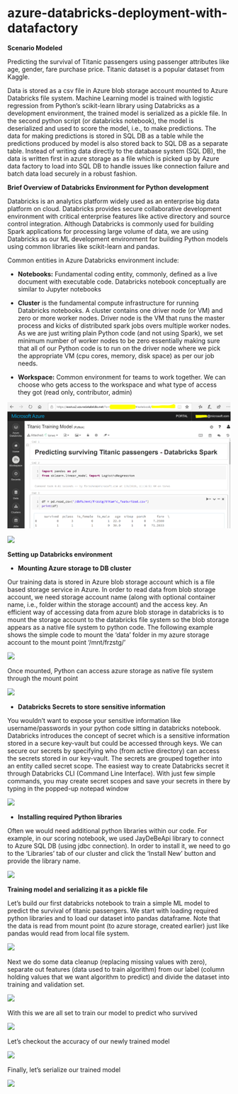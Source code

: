 # azure-databricks-deployment-with-datafactory

**Scenario Modeled**

Predicting the survival of Titanic passengers using passenger attributes like
age, gender, fare purchase price. Titanic dataset is a popular dataset from
Kaggle.

Data is stored as a csv file in Azure blob storage account mounted to Azure
Databricks file system. Machine Learning model is trained with logistic
regression from Python’s scikit-learn library using Databricks as a development
environment, the trained model is serialized as a pickle file. In the second
python script (or databricks notebook), the model is deserialized and used to
score the model, i.e., to make predictions. The data for making predictions is
stored in SQL DB as a table while the predictions produced by model is also
stored back to SQL DB as a separate table. Instead of writing data directly to
the database system (SQL DB), the data is written first in azure storage as a
file which is picked up by Azure data factory to load into SQL DB to handle
issues like connection failure and batch data load securely in a robust fashion.

**Brief Overview of Databricks Environment for Python development**

Databricks is an analytics platform widely used as an enterprise big data
platform on cloud. Databricks provides secure collaborative development
environment with critical enterprise features like active directory and source
control integration. Although Databricks is commonly used for building Spark
applications for processing large volume of data, we are using Databricks as our
ML development environment for building Python models using common libraries
like scikit-learn and pandas.

Common entities in Azure Databricks environment include:

-   **Notebooks:** Fundamental coding entity, commonly, defined as a live
    document with executable code. Databricks notebook conceptually are similar
    to Jupyter notebooks

-   **Cluster** is the fundamental compute infrastructure for running Databricks
    notebooks. A cluster contains one driver node (or VM) and zero or more
    worker nodes. Driver node is the VM that runs the master process and kicks
    of distributed spark jobs overs multiple worker nodes. As we are just
    writing plain Python code (and not using Spark), we set minimum number of
    worker nodes to be zero essentially making sure that all of our Python code
    is to run on the driver node where we pick the appropriate VM (cpu cores,
    memory, disk space) as per our job needs.

-   **Workspace:** Common environment for teams to work together. We can choose
    who gets access to the workspace and what type of access they got (read
    only, contributor, admin)

![](images/1.png)

![](media/bf9f33eb6a594a5e2b8cdb5c71703a30.png)

**Setting up Databricks environment**

-   **Mounting Azure storage to DB cluster**

Our training data is stored in Azure blob storage account which is a file based
storage service in Azure. In order to read data from blob storage account, we
need storage account name (along with optional container name, i.e., folder
within the storage account) and the access key. An efficient way of accessing
data from azure blob storage in databricks is to mount the storage account to
the databricks file system so the blob storage appears as a native file system
to python code. The following example shows the simple code to mount the ‘data’
folder in my azure storage account to the mount point ‘/mnt/frzstg/’

![](media/20d37300ca245c5cd6e099c34ef51900.png)

Once mounted, Python can access azure storage as native file system through the
mount point

![](media/e418ec2af48ad7e5ada36b937c3b0e93.png)

-   **Databricks Secrets to store sensitive information**

You wouldn’t want to expose your sensitive information like username/passwords
in your python code sitting in databricks notebook. Databricks introduces the
concept of secret which is a sensitive information stored in a secure key-vault
but could be accessed through keys. We can secure our secrets by specifying who
(from active directory) can access the secrets stored in our key-vault. The
secrets are grouped together into an entity called secret scope. The easiest way
to create Databricks secret it through Databricks CLI (Command Line Interface).
With just few simple commands, you may create secret scopes and save your
secrets in there by typing in the popped-up notepad window

![](media/24ab9b3d0ef04292d65f394b588bd6ed.png)

-   **Installing required Python libraries**

Often we would need additional python libraries within our code. For example, in
our scoring notebook, we used JayDeBeApi library to connect to Azure SQL DB
(using jdbc connection). In order to install it, we need to go to the
‘Libraries’ tab of our cluster and click the ‘Install New’ button and provide
the library name.

![](media/bacda560c55659898e1e4f5e0027e094.png)

**Training model and serializing it as a pickle file**

Let’s build our first databricks notebook to train a simple ML model to predict
the survival of titanic passengers. We start with loading required python
libraries and to load our dataset into pandas dataframe. Note that the data is
read from mount point (to azure storage, created earlier) just like pandas would
read from local file system.

![](media/f44cb4280077403117802d2f022dbf23.png)

Next we do some data cleanup (replacing missing values with zero), separate out
features (data used to train algorithm) from our label (column holding values
that we want algorithm to predict) and divide the dataset into training and
validation set.

![](media/28f48bb4549ddc33a2cf0d2de3fa33e0.png)

With this we are all set to train our model to predict who survived

![](media/f96aa3ed4a0844f26e6af7e96d995c12.png)

Let’s checkout the accuracy of our newly trained model

![](media/15120ce31ecba7498666d5a9ee070fe8.png)

Finally, let’s serialize our trained model

![](media/01abbc496243509342ce59d9f7e4c839.png)
